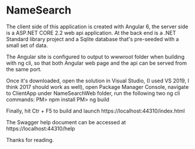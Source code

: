# NameSearch
The client side of this application is created with Angular 6, the server side is a ASP.NET CORE 2.2 web api application. At the back end is a .NET Standard library project and a Sqlite database that's pre-seeded with a small set of data. 

The Angular site is configured to output to wwwroot folder when building with ng cli, so that both Angular web page and the api can be served from the same port.

Once it's downloaded, open the solution in Visual Studio, (I used VS 2019, I think 2017 should work as well), open Package Manager Console, navigate to ClientApp under NameSearchWeb folder, run the following two ng cli commands:
      PM> npm install
      PM> ng build
      
Finally, hit Ctr + F5 to build and launch https://localhost:44310/index.html

The Swagger help document can be accessed at https://localhost:44310/help

Thanks for reading.
